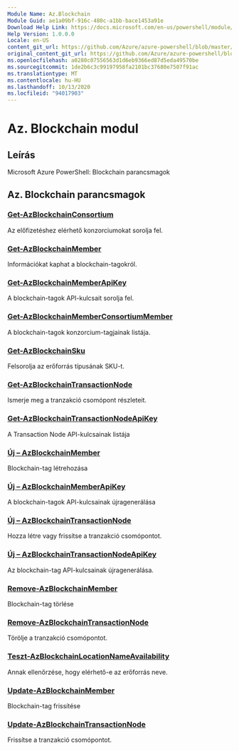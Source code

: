 ```yaml
---
Module Name: Az.Blockchain
Module Guid: ae1a09bf-916c-480c-a1bb-bace1453a91e
Download Help Link: https://docs.microsoft.com/en-us/powershell/module/az.blockchain
Help Version: 1.0.0.0
Locale: en-US
content_git_url: https://github.com/Azure/azure-powershell/blob/master/src/Blockchain/help/Az.Blockchain.md
original_content_git_url: https://github.com/Azure/azure-powershell/blob/master/src/Blockchain/help/Az.Blockchain.md
ms.openlocfilehash: a0280c07556563d1d6eb9366ed87d5eda49570be
ms.sourcegitcommit: 1de2b6c3c99197958fa2101bc37680e7507f91ac
ms.translationtype: MT
ms.contentlocale: hu-HU
ms.lasthandoff: 10/13/2020
ms.locfileid: "94017903"
---
```

# Az. Blockchain modul
## Leírás
Microsoft Azure PowerShell: Blockchain parancsmagok

## Az. Blockchain parancsmagok
### [Get-AzBlockchainConsortium](Get-AzBlockchainConsortium.md)
Az előfizetéshez elérhető konzorciumokat sorolja fel.

### [Get-AzBlockchainMember](Get-AzBlockchainMember.md)
Információkat kaphat a blockchain-tagokról.

### [Get-AzBlockchainMemberApiKey](Get-AzBlockchainMemberApiKey.md)
A blockchain-tagok API-kulcsait sorolja fel.

### [Get-AzBlockchainMemberConsortiumMember](Get-AzBlockchainMemberConsortiumMember.md)
A blockchain-tagok konzorcium-tagjainak listája.

### [Get-AzBlockchainSku](Get-AzBlockchainSku.md)
Felsorolja az erőforrás típusának SKU-t.

### [Get-AzBlockchainTransactionNode](Get-AzBlockchainTransactionNode.md)
Ismerje meg a tranzakció csomópont részleteit.

### [Get-AzBlockchainTransactionNodeApiKey](Get-AzBlockchainTransactionNodeApiKey.md)
A Transaction Node API-kulcsainak listája

### [Új – AzBlockchainMember](New-AzBlockchainMember.md)
Blockchain-tag létrehozása

### [Új – AzBlockchainMemberApiKey](New-AzBlockchainMemberApiKey.md)
A blockchain-tagok API-kulcsainak újragenerálása

### [Új – AzBlockchainTransactionNode](New-AzBlockchainTransactionNode.md)
Hozza létre vagy frissítse a tranzakció csomópontot.

### [Új – AzBlockchainTransactionNodeApiKey](New-AzBlockchainTransactionNodeApiKey.md)
Az blockchain-tag API-kulcsainak újragenerálása.

### [Remove-AzBlockchainMember](Remove-AzBlockchainMember.md)
Blockchain-tag törlése

### [Remove-AzBlockchainTransactionNode](Remove-AzBlockchainTransactionNode.md)
Törölje a tranzakció csomópontot.

### [Teszt-AzBlockchainLocationNameAvailability](Test-AzBlockchainLocationNameAvailability.md)
Annak ellenőrzése, hogy elérhető-e az erőforrás neve.

### [Update-AzBlockchainMember](Update-AzBlockchainMember.md)
Blockchain-tag frissítése

### [Update-AzBlockchainTransactionNode](Update-AzBlockchainTransactionNode.md)
Frissítse a tranzakció csomópontot.

